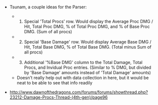 * Tsunam, a couple ideas for the Parser:
  * 1) Special 'Total Procs' row. Would display the Average Proc DMG / Hit, Total Proc DMG, % of Total Proc DMG, and % of Base Proc DMG. (Sum of all procs)
  * 2) Special 'Base Damage' row. Would display Average Base DMG / Hit, Total Base DMG, % of Total Base DMG. (Total minus Sum of all procs)
  * 3) Additional '%Base DMG' column to the Total Damage, Total Procs, and Invidual Proc entries. (Similar to % DMG, but divided by 'Base Damage' amounts instead of 'Total Damage' amounts)
  * Doesn't really help out with data collection in here, but it would be neat to be able to see that info readily

* http://www.dawnofthedragons.com/forums/forums/showthread.php?23212-Damage-Procs-Thread-(4th-gen)/page96


